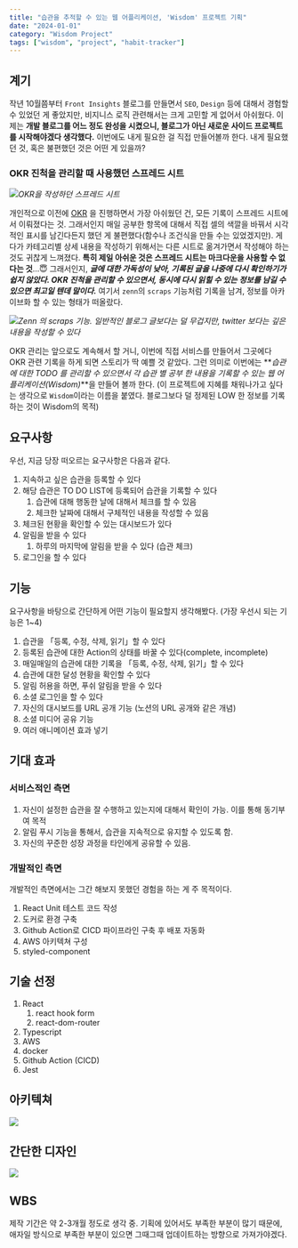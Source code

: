 ```yaml
---
title: "습관을 추적할 수 있는 웹 어플리케이션, 'Wisdom' 프로젝트 기획"
date: "2024-01-01"
category: "Wisdom Project"
tags: ["wisdom", "project", "habit-tracker"]
---
```


## 계기

작년 10월쯤부터 `Front Insights` 블로그를 만들면서 `SEO`, `Design` 등에 대해서 경험할 수 있었던 게 좋았지만, 비지니스 로직 관련해서는 크게 고민할 게 없어서 아쉬웠다. 이제는 **개발 블로그를 어느 정도 완성을 시켰으니, 블로그가 아닌 새로운 사이드 프로젝트를 시작해야겠다 생각했다.** 이번에도 내게 필요한 걸 직접 만들어볼까 한다. 내게 필요했던 것, 혹은 불편했던 것은 어떤 게 있을까?

### OKR 진척을 관리할 때 사용했던 스프레드 시트

![](https://i.imgur.com/kiOWDbV.png)_OKR을 작성하던 스프레드 시트_

개인적으로 이전에 [OKR](http://localhost:3001/posts/retro_202311) 을 진행하면서 가장 아쉬웠던 건, 모든 기록이 스프레드 시트에서 이뤄졌다는 것. 그래서인지 매일 공부한 항목에 대해서 직접 셀의 색깔을 바꿔서 시각적인 표시를 남긴다든지 했던 게 불편했다(함수나 조건식을 만들 수는 있었겠지만). 게다가 카테고리별 상세 내용을 작성하기 위해서는 다른 시트로 옮겨가면서 작성해야 하는 것도 귀찮게 느껴졌다. **특히 제일 아쉬운 것은 스프레드 시트는 마크다운을 사용할 수 없다는 것**...😇 그래서인지, **_글에 대한 가독성이 낮아, 기록된 글을 나중에 다시 확인하기가 쉽지 않았다. OKR 진척을 관리할 수 있으면서, 동시에 다시 읽힐 수 있는 정보를 남길 수 있으면 최고일 텐데 말이다._** 여기서 `zenn`의 `scraps` 기능처럼 기록을 남겨, 정보를 아카이브화 할 수 있는 형태가 떠올랐다.

![](https://i.imgur.com/rtoTjyj.png)_Zenn 의 scraps 기능. 일반적인 블로그 글보다는 덜 무겁지만, twitter 보다는 깊은 내용을 작성할 수 있다_

OKR 관리는 앞으로도 계속해서 할 거니, 이번에 직접 서비스를 만들어서 그곳에다 OKR 관련 기록을 하게 되면 스토리가 딱 예쁠 것 같았다. 그런 의미로 이번에는 **_습관에 대한 TODO 를 관리할 수 있으면서 각 습관 별 공부 한 내용을 기록할 수 있는 웹 어플리케이션(Wisdom)_**을 만들어 볼까 한다. (이 프로젝트에 지혜를 채워나가고 싶다는 생각으로 `Wisdom`이라는 이름을 붙였다. 블로그보다 덜 정제된 LOW 한 정보를 기록하는 것이 Wisdom의 목적)

## 요구사항

우선, 지금 당장 떠오르는 요구사항은 다음과 같다.

1. 지속하고 싶은 습관을 등록할 수 있다
2. 해당 습관은 TO DO LIST에 등록되어 습관을 기록할 수 있다
   1. 습관에 대해 행동한 날에 대해서 체크를 할 수 있음
   2. 체크한 날짜에 대해서 구체적인 내용을 작성할 수 있음
3. 체크된 현황을 확인할 수 있는 대시보드가 있다
4. 알림을 받을 수 있다
   1. 하루의 마지막에 알림을 받을 수 있다 (습관 체크)
5. 로그인을 할 수 있다

## 기능

요구사항을 바탕으로 간단하게 어떤 기능이 필요할지 생각해봤다. (가장 우선시 되는 기능은 1~4)

1. 습관을 「등록, 수정, 삭제, 읽기」할 수 있다
2. 등록된 습관에 대한 Action의 상태를 바꿀 수 있다(complete, incomplete)
3. 매일매일의 습관에 대한 기록을 「등록, 수정, 삭제, 읽기」할 수 있다
4. 습관에 대한 달성 현황을 확인할 수 있다
5. 알림 허용을 하면, 푸쉬 알림을 받을 수 있다
6. 소셜 로그인을 할 수 있다
7. 자신의 대시보드를 URL 공개 기능 (노션의 URL 공개와 같은 개념)
8. 소셜 미디어 공유 기능
9. 여러 애니메이션 효과 넣기

## 기대 효과

### 서비스적인 측면

1. 자신이 설정한 습관을 잘 수행하고 있는지에 대해서 확인이 가능. 이를 통해 동기부여 목적
2. 알림 푸시 기능을 통해서, 습관을 지속적으로 유지할 수 있도록 함.
3. 자신의 꾸준한 성장 과정을 타인에게 공유할 수 있음.

### 개발적인 측면

개발적인 측면에서는 그간 해보지 못했던 경험을 하는 게 주 목적이다.

1. React Unit 테스트 코드 작성
2. 도커로 환경 구축
3. Github Action로 CICD 파이프라인 구축 후 배포 자동화
4. AWS 아키텍쳐 구성
5. styled-component

## 기술 선정

1. React
   1. react hook form
   2. react-dom-router
2. Typescript
3. AWS
4. docker
5. Github Action (CICD)
6. Jest

## 아키텍쳐

![](https://i.imgur.com/UnWefQI.png)

## 간단한 디자인

![](https://i.imgur.com/rneHBBU.png)

## WBS

제작 기간은 약 2-3개월 정도로 생각 중. 기획에 있어서도 부족한 부분이 많기 때문에, 애자일 방식으로 부족한 부분이 있으면 그때그때 업데이트하는 방향으로 가져가야겠다.
